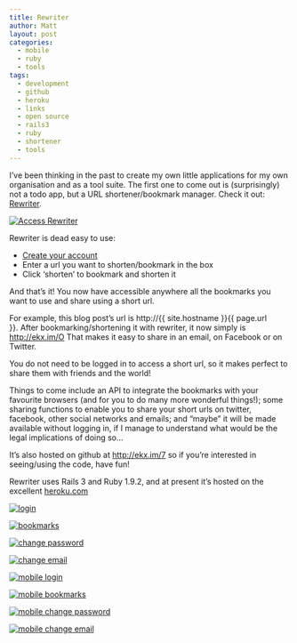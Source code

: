 ```yaml
---
title: Rewriter
author: Matt
layout: post
categories:
  - mobile
  - ruby
  - tools
tags:
  - development
  - github
  - heroku
  - links
  - open source
  - rails3
  - ruby
  - shortener
  - tools
---
```

I&#8217;ve been thinking in the past to create my own little applications for my own organisation and as a tool suite. The first one to come out is (surprisingly) not a todo app, but a URL shortener/bookmark manager. Check it out: <a href="http://ekx.im" target="_blank">Rewriter</a>.

<p class="attachement"><a href="http://ekx.im" title="Access Rewriter"><img src="{{ "rewriter-login1.png" | image_path | cdn }}" alt="Access Rewriter" /></a></p>

<!--more-->
Rewriter is dead easy to use:

*   [Create your account][1]
*   Enter a url you want to shorten/bookmark in the box
*   Click &#8216;shorten&#8217; to bookmark and shorten it

And that&#8217;s it! You now have accessible anywhere all the bookmarks you want to use and share using a short url.

For example, this blog post&#8217;s url is http://{{ site.hostname }}{{ page.url }}. After bookmarking/shortening it with rewriter, it now simply is <a href="http://ekx.im/O" target="_blank">http://ekx.im/O</a> That makes it easy to share in an email, on Facebook or on Twitter.

You do not need to be logged in to access a short url, so it makes perfect to share them with friends and the world!

Things to come include an API to integrate the bookmarks with your favourite browsers (and for you to do many more wonderful things!); some sharing functions to enable you to share your short urls on twitter, facebook, other social networks and emails; and &#8220;maybe&#8221; it will be made available without logging in, if I manage to understand what would be the legal implications of doing so&#8230;

It&#8217;s also hosted on github at <http://ekx.im/7> so if you&#8217;re interested in seeing/using the code, have fun!

Rewriter uses Rails 3 and Ruby 1.9.2, and at present it&#8217;s hosted on the excellent [heroku.com][2]

<div class='gallery'>
    <dl class='gallery-item'>
        <dt class='gallery-icon attachement'>
          <a href="{{ "login.png" | image_path | cdn }}" title="login" rel="lightbox[477]"><img src="{{ "login_r300.png" | image_path | cdn }}" alt="login" /></a>
        </dt>
    </dl>
    <dl class='gallery-item'>
        <dt class='gallery-icon attachement'>
          <a href="{{ "bookmarks.png" | image_path | cdn }}" title="bookmarks" rel="lightbox[477]"><img src="{{ "bookmarks_r300.png" | image_path | cdn }}" alt="bookmarks" /></a>
        </dt>
    </dl>
    <dl class='gallery-item'>
        <dt class='gallery-icon attachement'>
          <a href="{{ "change_password.png" | image_path | cdn }}" title="change password" rel="lightbox[477]"><img src="{{ "change_password_r300.png" | image_path | cdn }}" alt="change password" /></a>
        </dt>
    </dl>
    <dl class='gallery-item'>
        <dt class='gallery-icon attachement'>
          <a href="{{ "change_email.png" | image_path | cdn }}" title="change email" rel="lightbox[477]"><img src="{{ "change_email_r300.png" | image_path | cdn }}" alt="change email" /></a>
        </dt>
    </dl>
    <dl class='gallery-item'>
        <dt class='gallery-icon attachement'>
          <a href="{{ "mobile-login.png" | image_path | cdn }}" title="mobile login" rel="lightbox[477]"><img src="{{ "mobile-login_r300.png" | image_path | cdn }}" alt="mobile login" /></a>
        </dt>
    </dl>
    <dl class='gallery-item'>
        <dt class='gallery-icon attachement'>
          <a href="{{ "mobile-bookmarks.png" | image_path | cdn }}" title="mobile bookmarks" rel="lightbox[477]"><img src="{{ "mobile-bookmarks_r300.png" | image_path | cdn }}" alt="mobile bookmarks" /></a>
        </dt>
    </dl>
    <dl class='gallery-item'>
        <dt class='gallery-icon attachement'>
          <a href="{{ "mobile-change-password.png" | image_path | cdn }}" title="mobile change password" rel="lightbox[477]"><img src="{{ "mobile-change-password_r300.png" | image_path | cdn }}" alt="mobile change password" /></a>
        </dt>
    </dl>
    <dl class='gallery-item'>
        <dt class='gallery-icon attachement'>
          <a href="{{ "mobile-change-email.png" | image_path | cdn }}" title="mobile change email" rel="lightbox[477]"><img src="{{ "mobile-change-email_r300.png" | image_path | cdn }}" alt="mobile change email" /></a>
        </dt>
    </dl>
</div>

 [1]: http://ekx.im/register
 [2]: http://heroku.com